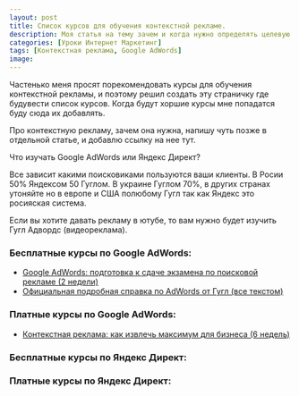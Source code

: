 ```yaml
---
layout: post
title: Cписок курсов для обучения контекстной рекламе.
description: Моя статья на тему зачем и когда нужно определять целевую аудиторию.
categories: [Уроки Интернет Маркетинг]
tags: [Контекстная реклама, Google AdWords]
image:
---
```


Частенько меня просят порекомендовать курсы для обучения контекстной рекламы, и поэтому решил создать эту страничку где будувести список курсов. Когда будут хоршие курсы мне попадатся буду сюда их добавлять.

Про контекстную рекламу, зачем она нужна, напишу чуть позже в отдельной статье, и добавлю ссылку на нее тут.

Что изучать Google AdWords или Яндекс Директ?

Все зависит какими поисковиками пользуются ваши клиенты. В Росии 50% Яндексом 50 Гуглом. В украине Гуглом 70%, в других странах утоняйте но в европе и США полюбому Гугл так как Яндекс это росияская система.

Если вы хотите давать рекламу в ютубе, то вам нужно будет изучить Гугл Адвордс  (видеореклама).



<h3>Бесплатные курсы по Google AdWords:</h3>
<ul>
  <li><a href="http://netology.ru/programs/google-words?pid=up5293644" rel="nofollow" target="_blank" class="hvr-wobble-vertical">Google AdWords: подготовка к сдаче экзамена по поисковой рекламе (2 недели)</a></li>
    <li><a href="https://support.google.com/adwords/" rel="nofollow" target="_blank" class="hvr-wobble-vertical">Официальная подробная справка по AdWords от Гугл (все текстом)</a></li>
</ul>

<h3>Платные курсы по Google AdWords:</h3>
<ul>
  <li><a href="http://netology.ru/programs/context-target?pid=up5293644" rel="nofollow" target="_blank" class="hvr-wobble-vertical">Контекстная реклама: как извлечь максимум для бизнеса (6 недель)</a></li>
</ul>

<h3>Бесплатные курсы по Яндекс Директ:</h3>

<h3>Платные курсы по Яндекс Директ:</h3>

